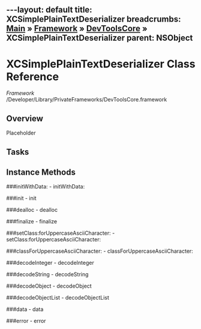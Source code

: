 ---layout: default
title: XCSimplePlainTextDeserializer
breadcrumbs: <a href="/index.html">Main</a> &raquo; <a href="/Frameworks.html">Framework</a> &raquo; <a href="/Frameworks/DevToolsCore.html">DevToolsCore</a> &raquo; XCSimplePlainTextDeserializer
parent: NSObject 
---
# XCSimplePlainTextDeserializer Class Reference

*Framework* /Developer/Library/PrivateFrameworks/DevToolsCore.framework

## Overview

Placeholder

## Tasks

## Instance Methods

<a name="-initWithData:"></a>
###initWithData:
    - initWithData:

<a name="-init"></a>
###init
    - init

<a name="-dealloc"></a>
###dealloc
    - dealloc

<a name="-finalize"></a>
###finalize
    - finalize

<a name="-setClass:forUppercaseAsciiCharacter:"></a>
###setClass:forUppercaseAsciiCharacter:
    - setClass:forUppercaseAsciiCharacter:

<a name="-classForUppercaseAsciiCharacter:"></a>
###classForUppercaseAsciiCharacter:
    - classForUppercaseAsciiCharacter:

<a name="-decodeInteger"></a>
###decodeInteger
    - decodeInteger

<a name="-decodeString"></a>
###decodeString
    - decodeString

<a name="-decodeObject"></a>
###decodeObject
    - decodeObject

<a name="-decodeObjectList"></a>
###decodeObjectList
    - decodeObjectList

<a name="-data"></a>
###data
    - data

<a name="-error"></a>
###error
    - error

